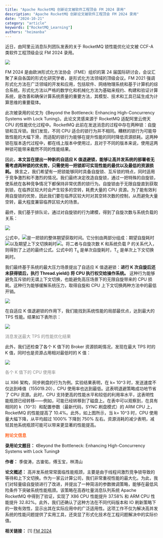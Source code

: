 ```yaml
---
title: "Apache RocketMQ 创新论文被软件工程顶会 FM 2024 录用"
description: "Apache RocketMQ 创新论文被软件工程顶会 FM 2024 录用"
date: "2024-10-21"
category: "article"
keywords: ["RocketMQ_Learning"]
authors: "heimanba"
---
```


近日，由阿里云消息队列团队发表的关于 RocketMQ 锁性能优化论文被 CCF-A 类软件工程顶级会议 FM 2024 录用。

![](https://img.alicdn.com/imgextra/i1/O1CN01MhVYq41E39qBbxl6L_!!6000000000295-0-tps-1102-1664.jpg)

FM 2024 是由欧洲形式化方法协会（FME）组织的第 24 届国际研讨会，会议汇聚了来自各国的形式化研究学者，是形式化方法领域的顶级会议。FM 2021 强调形式化方法在广泛领域的开发和应用，包括软件、网络物理系统和基于计算机的综合系统。形式化方法以严格的数学化和机械化方法为基础来规约、构建和验证计算系统，是改善和确保计算系统质量的重要方法，其模型、技术和工具已延生成为计算思维的重要载体。

此次被录用的论文为《Beyond the Bottleneck: Enhancing High-Concurrency Systems with Lock Tuning》。此论文灵感来源于 RocketMQ 适配阿里云倚天 CPU 的性能优化过程中。RocketMQ 此前在发送消息的过程中存在两种锁：自旋锁和互斥锁。我们发现，不同 CPU 适合的锁行为并不相同。糟糕的锁行为可能导致性能的大幅下滑，而适配的锁行为能够在提升性能的同时降低资源损耗。这两种锁在版本迭代过程中，都在线上版本中使用过，且对于不同的版本来说，使用这两种锁可能带来截然不同的性能结果。

因此，**本文旨在提出一种新的自适应 K 值退避锁，能够让高并发系统的部署者无需考虑两种锁的优劣势，只需使用一把锁即可实现性能的最优以及最低的资源损耗。** 换言之，我们希望有一把锁能够同时具备自旋锁、互斥锁的特点，同时适用于竞争激烈和不激烈的情况。我们最终决定改造自旋锁，通过一把特殊的自旋锁，使系统在各种竞争情况下都保持非常优质的锁行为。自旋锁由于无限自旋直到获取到锁，在临界区较大时会产生较多的空转，耗费大量的 CPU 资源。为了能有效利用自旋锁的优势，因此我们要在临界区较大时对其空转次数的控制，从而避免大量空转，最大程度兼容临界区较大的场景。

最终，我们基于排队论，通过对自旋锁的行为建模，得到了自旋次数与系统负载的关系：

![](https://img.alicdn.com/imgextra/i3/O1CN01psLnaB1G6wLLHEBvk_!!6000000000574-0-tps-1448-314.jpg)

公式中，![](https://img.alicdn.com/imgextra/i4/O1CN01MiE8iK1s547dDYUTg_!!6000000005714-0-tps-316-116.jpg)是一把锁的整体期望获取时间。它分别由两部分组成：期望自旋耗时![](https://img.alicdn.com/imgextra/i3/O1CN01ssHb2B1m5cuYjowhp_!!6000000004903-0-tps-316-116.jpg)以及期望上下文切换耗时![](https://img.alicdn.com/imgextra/i1/O1CN01Zl61Kt29wyCmiE06g_!!6000000008133-0-tps-488-118.jpg)。将二者与自旋次数 K 和系统负载 P 的关系代入，则得到了上述的最终公式。公式中的 T<sub>s</sub> 是单次自旋耗时，T<sub>c</sub> 是单次上下文切换耗时。

我们最终基于系统的最大压力场景提出了自适应 K 值退避锁：**进行 K 次自旋后还未获得锁后，执行 Thread.yield() 将 CPU 执行权交给操作系统。** 这种行为能够避免互斥锁的无谓上下文切换，也能避免高压场景下的无限自旋带来的 CPU 损耗。这种行为能够缓解系统压力，取得自旋和 CPU 上下文切换两种方法中的最低开销。

![](https://img.alicdn.com/imgextra/i1/O1CN01I5iNt1227wlnxnM1d_!!6000000007074-2-tps-433-263.png)

在自适应 K 值退避锁的作用下，我们能找到系统性能的局部最优点，达到最大的 TPS 性能。结果如下表所示：

![](https://img.alicdn.com/imgextra/i3/O1CN01VjfDej1qsPYuSuvem_!!6000000005551-0-tps-1864-816.jpg)

<font style="color:rgb(136, 136, 136);">消息发送最大 TPS 的性能优化结果</font>

此外，我们还检查了各个 K 值下的 Broker 资源损耗情况，发现在最大 TPS 时的 K 值，同时也是资源占用相对最低时的 K 值：

![](https://img.alicdn.com/imgextra/i3/O1CN01HBlxDd1ju3fyJwU5p_!!6000000004607-0-tps-1744-806.jpg)

<font style="color:rgb(136, 136, 136);">各个 K 值下的 CPU 使用率</font>

以 X86 架构，同步刷盘的行为为例。实验结果表明，在 k= 10^3 时，发送速度不仅达到峰值（155019.20），CPU 使用率也达到最低。这表明退避策略成功地节省了 CPU 资源。此时，CPU 支持更高的性能水平和较低的利用率水平，这表明性能瓶颈已经转移——例如，可能已经转移到了磁盘上。在表中可以观察到，在具有相同的 k（10^3）和配置参数（最新代码，SYNC 刷盘模式）的 ARM CPU 上，RocketMQ 的性能提高了 10.4%。此外，如上图所示，当 k= 10^3 时，CPU 使用量大幅下降，从平均超过 1000% 下降到 750% 左右。资源消耗的减少表明，减轻其他系统瓶颈可能可以带来更显著的性能提高。

**<font style="color:rgb(255, 104, 39);">附论文信息</font>**

**录用论文题目：** 《Beyond the Bottleneck: Enhancing High-Concurrency Systems with Lock Tuning》

**作者：** 季俊涛，古崟佑，傅玉宝，林清山

**论文概述：** 高并发系统常常面临性能瓶颈，主要是由于线程间激烈竞争锁导致的等待和上下文切换。作为一家云计算公司，我们非常重视性能的最大化。为此，我们对轻量级自旋锁进行了改进，并提出了一种简洁的参数微调策略，能够在最低风险条件下突破系统性能瓶颈。该策略在高吞吐量消息队列系统 Apache RocketMQ 中得到了验证，实现了 X86 CPU 性能提升 37.58% 和 ARM CPU 性能提升 32.82%。此外，我们还确认了这种方法在不同代码版本和 IO 刷新策略下的一致有效性，显示出其在实际应用中的广泛适用性。这项工作不仅为解决高并发系统的性能问题提供了实用工具，还突显了形式化技术在工程问题解决中的实际价值。

**相关链接：**
[1] [FM 2024](https://www.fm24.polimi.it/)
